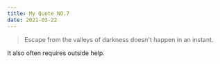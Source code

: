 ```yaml
---
title: My Quote NO.7
date: 2021-03-22
---
```


> Escape from the valleys of darkness doesn't happen in an instant.

It also often requires outside help.
